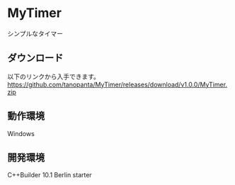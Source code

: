 # MyTimer

シンプルなタイマー

## ダウンロード
以下のリンクから入手できます。  
https://github.com/tanopanta/MyTimer/releases/download/v1.0.0/MyTimer.zip

## 動作環境
Windows

## 開発環境
C++Builder 10.1 Berlin starter
